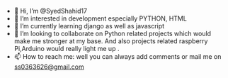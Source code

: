 - 👋 Hi, I’m @SyedShahid17
- 👀 I’m interested in development especially PYTHON, HTML 
- 🌱 I’m currently learning django as well as javascript 
- 💞️ I’m looking to collaborate on Python related projects which would make me stronger at my base. 
     And also projects related raspberry Pi,Arduino would really light me up .
- 📫 How to reach me: well you can always add comments or mail me on ss0363626@gmail.com 

<!---
SyedShahid17/SyedShahid17 is a ✨ special ✨ repository because its `README.md` (this file) appears on your GitHub profile.
You can click the Preview link to take a look at your changes.
--->
